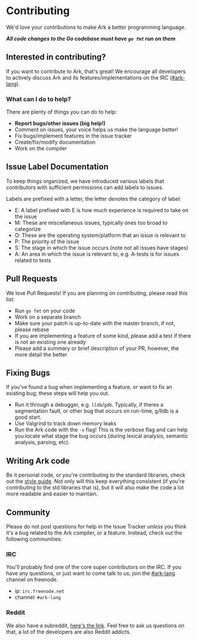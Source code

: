 # Contributing
We'd love your contributions to make Ark a better programming language.

***All code changes to the Go codebase must have `go fmt` run on them***

## Interested in contributing?
If you want to contribute to Ark, that's great! We encourage all
developers to actively discuss Ark and its features/implementations
on the IRC ([#ark-lang](http://webchat.freenode.net/?channels=%23ark-lang)).

### What can I do to help?
There are plenty of things you can do to help:

* **Report bugs/other issues (big help!)**
* Comment on issues, your voice helps us make the language better!
* Fix bugs/implement features in the issue tracker
* Create/fix/modify documentation
* Work on the compiler

## Issue Label Documentation
To keep things organized, we have introduced various labels that contributors with sufficient
permissions can add labels to issues. 

Labels are prefixed with a letter, the letter denotes the category of label:

* E: A label prefixed with E is how much experience is required to take on the issue
* M: These are miscellaneous issues, typically ones too broad to categorize
* O: These are the operating system/platform that an issue is relevant to
* P: The priority of the issue
* S: The stage in which the issue occurs (note not all issues have stages)
* A: An area in which the issue is relevant to, e.g. A-tests is for issues related to tests

## Pull Requests
We love Pull Requests! If you are planning on contributing, please read this list:

* Run `go fmt` on your code
* Work on a separate branch
* Make sure your patch is up-to-date with the master branch, if not, please rebase
* If you are implementing a feature of some kind, please add a test if there is not an existing one already
* Please add a summary or brief description of your PR, however, the more detail the better

## Fixing Bugs
If you've found a bug when implementing a feature, or want to
fix an existing bug; these steps will help you out.

* Run it through a debugger, e.g. `lldb`/`gdb`.
  Typically, if theres a segmentation fault, or other bug
  that occurs on run-time, g/lldb is a good start.
* Use Valgrind to track down memory leaks
* Run the Ark code with the `-v` flag! This is the verbose
  flag and can help you locate what stage the bug occurs (during lexical analysis, semantic analysis, parsing, etc).

## Writing Ark code
Be it personal code, or you're contributing to the standard libraries,
check out the [style guide](https://github.com/ark-lang/ark-docs/blob/master/STYLEGUIDE.md). Not only will this keep everything
consistent (if you're contributing to the std libraries that is), but it will
also make the code a lot more readable and easier to maintain.

## Community
Please do not post questions for help in the Issue Tracker _unless_ you think
it's a bug related to the Ark compiler, or a feature. Instead, check out
the following communities:

### IRC
You'll probably find one of the core super contributors on the IRC. If you have
any questions, or just want to come talk to us; join the [#ark-lang](http://webchat.freenode.net/?channels=%23ark-lang)
channel on freenode.

* ip: `irc.freenode.net`
* channel: `#ark-lang`

### Reddit
We also have a subreddit, [here's the link](http://www.reddit.com/r/ark_lang). Feel free to ask us questions on that,
a lot of the developers are also Reddit addicts.